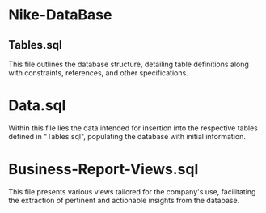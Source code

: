 # Nike-DataBase

<h2>Tables.sql</h2>
<p>This file outlines the database structure, detailing table definitions along with constraints, references, and other specifications.</p>

<h1>Data.sql</h1>
<p>Within this file lies the data intended for insertion into the respective tables defined in "Tables.sql", populating the database with initial information.</p>

<h1>Business-Report-Views.sql</h1>
<p>This file presents various views tailored for the company's use, facilitating the extraction of pertinent and actionable insights from the database.</p>
